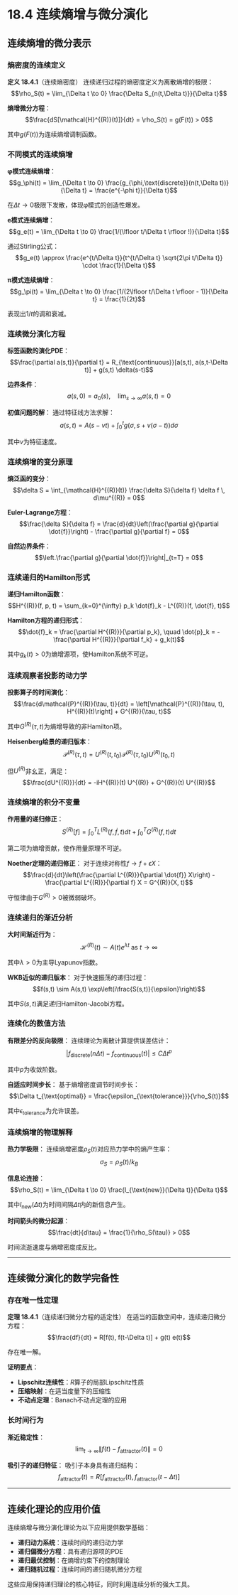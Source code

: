 # 18.4 连续熵增与微分演化

## 连续熵增的微分表示

### 熵密度的连续定义

**定义 18.4.1**（连续熵密度）
连续递归过程的熵密度定义为离散熵增的极限：
$$\rho_S(t) = \lim_{\Delta t \to 0} \frac{\Delta S_{n(t,\Delta t)}}{\Delta t}$$

**熵增微分方程**：
$$\frac{dS[\mathcal{H}^{(R)}(t)]}{dt} = \rho_S(t) = g(F(t)) > 0$$

其中$g(F(t))$为连续熵增调制函数。

### 不同模式的连续熵增

**φ模式连续熵增**：
$$g_\phi(t) = \lim_{\Delta t \to 0} \frac{g_{\phi,\text{discrete}}(n(t,\Delta t))}{\Delta t} = \frac{e^{-\phi t}}{\Delta t}$$

在$\Delta t \to 0$极限下发散，体现φ模式的创造性爆发。

**e模式连续熵增**：
$$g_e(t) = \lim_{\Delta t \to 0} \frac{1/(\lfloor t/\Delta t \rfloor !)}{\Delta t}$$

通过Stirling公式：
$$g_e(t) \approx \frac{e^{t/\Delta t}}{t^{t/\Delta t} \sqrt{2\pi t/\Delta t}} \cdot \frac{1}{\Delta t}$$

**π模式连续熵增**：
$$g_\pi(t) = \lim_{\Delta t \to 0} \frac{1/(2\lfloor t/\Delta t \rfloor - 1)}{\Delta t} = \frac{1}{2t}$$

表现出$1/t$的调和衰减。

### 连续微分演化方程

**标签函数的演化PDE**：
$$\frac{\partial a(s,t)}{\partial t} = R_{\text{continuous}}[a(s,t), a(s,t-\Delta t)] + g(s,t) \delta(s-t)$$

**边界条件**：
$$a(s,0) = a_0(s), \quad \lim_{s \to \infty} a(s,t) = 0$$

**初值问题的解**：
通过特征线方法求解：
$$a(s,t) = A(s-vt) + \int_0^t g(\sigma, s+v(\sigma-t)) d\sigma$$

其中$v$为特征速度。

### 连续熵增的变分原理

**熵泛函的变分**：
$$\delta S = \int_{\mathcal{H}^{(R)}(t)} \frac{\delta S}{\delta f} \delta f \, d\mu^{(R)} = 0$$

**Euler-Lagrange方程**：
$$\frac{\delta S}{\delta f} = \frac{d}{dt}\left(\frac{\partial g}{\partial \dot{f}}\right) - \frac{\partial g}{\partial f} = 0$$

**自然边界条件**：
$$\left.\frac{\partial g}{\partial \dot{f}}\right|_{t=T} = 0$$

### 连续递归的Hamilton形式

**递归Hamilton函数**：
$$H^{(R)}(f, p, t) = \sum_{k=0}^{\infty} p_k \dot{f}_k - L^{(R)}(f, \dot{f}, t)$$

**Hamilton方程的递归形式**：
$$\dot{f}_k = \frac{\partial H^{(R)}}{\partial p_k}, \quad \dot{p}_k = -\frac{\partial H^{(R)}}{\partial f_k} + g_k(t)$$

其中$g_k(t) > 0$为熵增源项，使Hamilton系统不可逆。

### 连续观察者投影的动力学

**投影算子的时间演化**：
$$\frac{d\mathcal{P}^{(R)}(\tau, t)}{dt} = \left[\mathcal{P}^{(R)}(\tau, t), H^{(R)}(t)\right] + G^{(R)}(\tau, t)$$

其中$G^{(R)}(\tau, t)$为熵增导致的非Hamilton项。

**Heisenberg绘景的递归版本**：
$$\mathcal{P}^{(R)}(\tau, t) = U^{(R)}(t, t_0) \mathcal{P}^{(R)}(\tau, t_0) U^{(R)}(t_0, t)$$

但$U^{(R)}$非幺正，满足：
$$\frac{dU^{(R)}}{dt} = -iH^{(R)}(t) U^{(R)} + G^{(R)}(t) U^{(R)}$$

### 连续熵增的积分不变量

**作用量的递归修正**：
$$S^{(R)}[f] = \int_0^T L^{(R)}(f, \dot{f}, t) dt + \int_0^T G^{(R)}(f, t) dt$$

第二项为熵增贡献，使作用量原理不可逆。

**Noether定理的递归修正**：
对于连续对称性$f \to f + \epsilon X$：
$$\frac{d}{dt}\left(\frac{\partial L^{(R)}}{\partial \dot{f}} X\right) - \frac{\partial L^{(R)}}{\partial f} X = G^{(R)}(X, t)$$

守恒律由于$G^{(R)} > 0$被微弱破坏。

### 连续递归的渐近分析

**大时间渐近行为**：
$$\mathcal{H}^{(R)}(t) \sim A(t) e^{\lambda t} \text{ as } t \to \infty$$

其中$\lambda > 0$为主导Lyapunov指数。

**WKB近似的递归版本**：
对于快速振荡的递归过程：
$$f(s,t) \sim A(s,t) \exp\left(i\frac{S(s,t)}{\epsilon}\right)$$

其中$S(s,t)$满足递归Hamilton-Jacobi方程。

### 连续化的数值方法

**有限差分的反向极限**：
连续理论为离散计算提供误差估计：
$$|f_{\text{discrete}}(n\Delta t) - f_{\text{continuous}}(t)| \leq C \Delta t^p$$

其中$p$为收敛阶数。

**自适应时间步长**：
基于熵增密度调节时间步长：
$$\Delta t_{\text{optimal}} = \frac{\epsilon_{\text{tolerance}}}{\rho_S(t)}$$

其中$\epsilon_{\text{tolerance}}$为允许误差。

### 连续熵增的物理解释

**热力学极限**：
连续熵增密度$\rho_S(t)$对应热力学中的熵产生率：
$$\sigma_S = \rho_S(t) / k_B$$

**信息论连接**：
$$\rho_S(t) = \lim_{\Delta t \to 0} \frac{I_{\text{new}}(\Delta t)}{\Delta t}$$

其中$I_{\text{new}}(\Delta t)$为时间间隔$\Delta t$内的新信息产生。

**时间箭头的微分起源**：
$$\frac{dt}{d\tau} = \frac{1}{\rho_S(\tau)} > 0$$

时间流逝速度与熵增密度成反比。

---

## 连续微分演化的数学完备性

### 存在唯一性定理

**定理 18.4.1**（连续递归微分方程的适定性）
在适当的函数空间中，连续递归微分方程：
$$\frac{df}{dt} = R[f(t), f(t-\Delta t)] + g(t) e(t)$$

存在唯一解。

**证明要点**：
- **Lipschitz连续性**：$R$算子的局部Lipschitz性质
- **压缩映射**：在适当度量下的压缩性
- **不动点定理**：Banach不动点定理的应用

### 长时间行为

**渐近稳定性**：
$$\lim_{t \to \infty} \|f(t) - f_{\text{attractor}}(t)\| = 0$$

**吸引子的递归特征**：
吸引子本身具有递归结构：
$$f_{\text{attractor}}(t) = R[f_{\text{attractor}}(t), f_{\text{attractor}}(t-\Delta t)]$$

---

## 连续化理论的应用价值

连续熵增与微分演化理论为以下应用提供数学基础：
- **递归动力系统**：连续时间的递归动力学
- **递归偏微分方程**：具有递归源项的PDE
- **递归最优控制**：在熵增约束下的控制理论
- **递归随机过程**：连续时间的递归随机微分方程

这些应用保持递归理论的核心特征，同时利用连续分析的强大工具。